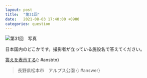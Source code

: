 ```yaml
---
layout: post
title:  "第31回"
date:   2021-08-03 17:40:00 +0900
categories: question
---
```


![第31回　写真](/kokodoko/images/q31.jpg)

日本国内のどこかです。撮影者が立っている施設名で答えてください。

[答えを表示する](javascript:void(0)){: #ansbtn}

>長野県松本市　アルプス公園
{: #answer}
